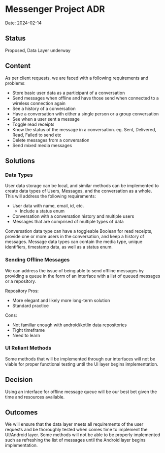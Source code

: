 # Messenger Project ADR
Date: 2024-02-14

## Status

Proposed, Data Layer underway

## Content

As per client requests, we are faced with a following requirements and problems:
- Store basic user data as a participant of a conversation
- Send messages when offline and have those send when connected to a wireless connection again
- See a history of a conversation
- Have a conversation with either a single person or a group conversation
- See when a user sent a message
- Toggle read receipts
- Know the status of the message in a conversation. eg. Sent, Delivered, Read, Failed to send etc
- Delete messages from a conversation
- Send mixed media messages

## Solutions

### Data Types

User data storage can be local, and similar methods can be implemented to create data types of Users,
Messages, and the conversation as a whole. This will address the following requirements:
   - User data with name, email, id, etc.
     - Include a status enum
   - Conversation with a conversation history and multiple users
   - Messages that are comprised of multiple types of data

Conversation data type can have a toggleable Boolean for read receipts, provide one or more users
in the conversation, and keep a history of messages.
Message data types can contain the media type, unique identifiers, timestamp data, as well as a
status enum.

### Sending Offline Messages

We can address the issue of being able to send offline messages by providing a queue in the form of
an interface with a list of queued messages or a repository.

Repository
Pros:
- More elegant and likely more long-term solution
- Standard practice

Cons:
- Not familiar enough with android/kotlin data repositories
- Tight timeframe
- Need to learn

### UI Reliant Methods

Some methods that will be implemented through our interfaces will not be viable for proper
functional testing until the UI layer begins implementation.

## Decision

Using an interface for offline message queue will be our best bet given the time and resources available.

## Outcomes

We will ensure that the data layer meets all requirements of the user requests and be thoroughly tested
when comes time to implement the UI/Android layer. Some methods will not be able to be properly implemented
such as refreshing the list of messages until the Android layer begins implementation.